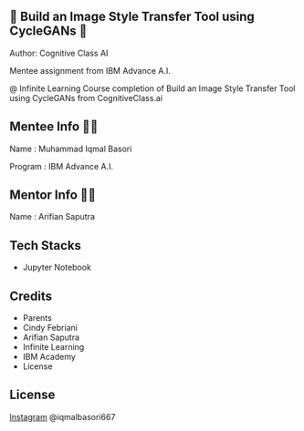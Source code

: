 
## 🤖 Build an Image Style Transfer Tool using CycleGANs  🤖

Author: Cognitive Class AI

Mentee assignment from IBM Advance A.I. 

@ Infinite Learning Course completion of Build an Image Style Transfer Tool using CycleGANs from CognitiveClass.ai

## Mentee Info 👨‍🎓
Name : Muhammad Iqmal Basori

Program : IBM Advance A.I.

## Mentor Info 👨‍🏫
Name : Arifian Saputra
## Tech Stacks

- Jupyter Notebook

## Credits

- Parents
- Cindy Febriani
- Arifian Saputra
- Infinite Learning
- IBM Academy
- License


## License

[Instagram](https://www.instagram.com/iqmalbasori667/) @iqmalbasori667

